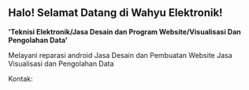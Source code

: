 ## Halo! Selamat Datang di Wahyu Elektronik!
**'Teknisi Elektronik/Jasa Desain dan Program Website/Visualisasi Dan Pengolahan Data'**

Melayani reparasi android
Jasa Desain dan Pembuatan Website
Jasa Visualisasi dan Pengolahan Data

Kontak:
<p align="left>
    <a href="https://mail.google.com/mail/u/0/#inbox">
        <img alt>

